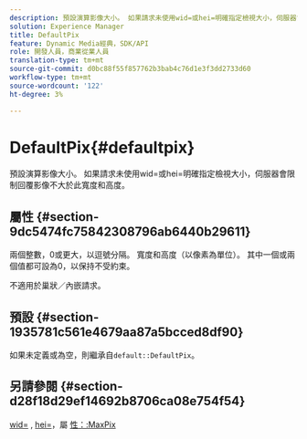 ```yaml
---
description: 預設演算影像大小。 如果請求未使用wid=或hei=明確指定檢視大小，伺服器會限制回覆影像不大於此寬度和高度。
solution: Experience Manager
title: DefaultPix
feature: Dynamic Media經典，SDK/API
role: 開發人員，商業從業人員
translation-type: tm+mt
source-git-commit: d0bc88f55f857762b3bab4c76d1e3f3dd2733d60
workflow-type: tm+mt
source-wordcount: '122'
ht-degree: 3%

---
```



# DefaultPix{#defaultpix}

預設演算影像大小。 如果請求未使用wid=或hei=明確指定檢視大小，伺服器會限制回覆影像不大於此寬度和高度。

## 屬性 {#section-9dc5474fc75842308796ab6440b29611}

兩個整數，0或更大，以逗號分隔。 寬度和高度（以像素為單位）。 其中一個或兩個值都可設為0，以保持不受約束。

不適用於巢狀／內嵌請求。

## 預設 {#section-1935781c561e4679aa87a5bcced8df90}

如果未定義或為空，則繼承自`default::DefaultPix`。

## 另請參閱 {#section-d28f18d29ef14692b8706ca08e754f54}

[wid=](../../../../../ir-api/http-protocol/image-rendering-api-ref/c-ir-http-protocol-ref/c-ir-http-protocol-command-reference/r-ir-wid.md#reference-b7e691b0624941168c94b2749ae233ec) , [hei=](../../../../../ir-api/http-protocol/image-rendering-api-ref/c-ir-http-protocol-ref/c-ir-http-protocol-command-reference/r-ir-hei.md#reference-1c08f60365a94417a39867c09cac5478)，屬 [性：:MaxPix](../../../../../ir-api/material-cat/image-rendering-api-ref/c-ir-material-catalog/c-ir-attributes-reference/r-ir-maxpix.md#reference-569f186bbc2840a6bd3cffa8ff3e7657)
